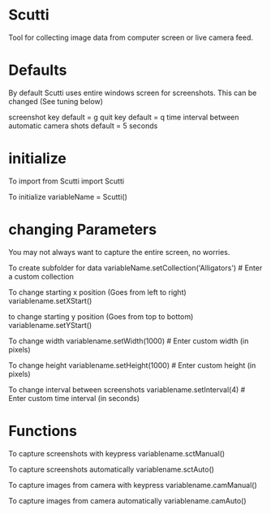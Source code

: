 # Scutti
Tool for collecting image data from computer screen or live camera feed.

# Defaults
By default Scutti uses entire windows screen for screenshots. This can be changed (See tuning below)

screenshot key default = g
quit key default = q
time interval between automatic camera shots default = 5 seconds

# initialize 
To import
from Scutti import Scutti

To initialize
variableName = Scutti()

# changing Parameters
You may not always want to capture the entire screen, no worries. 

To create subfolder for data
variableName.setCollection('Alligators') # Enter a custom collection

To change starting x position (Goes from left to right)
variablename.setXStart()

to change starting y position (Goes from top to bottom)
variablename.setYStart()

To change width 
variablename.setWidth(1000) # Enter custom width (in pixels)

To change height
variablename.setHeight(1000) # Enter custom height (in pixels)

To change interval between screenshots
variablename.setInterval(4) # Enter custom time interval (in seconds)

# Functions 
To capture screenshots with keypress
variablename.sctManual()

To capture screenshots automatically 
variablename.sctAuto()

To capture images from camera with keypress
variablename.camManual()

To capture images from camera automatically 
variablename.camAuto()
